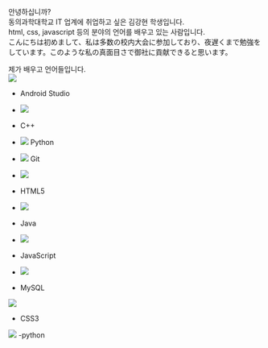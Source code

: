 안녕하십니까?  <br>
동의과학대학교 IT 업계에 취업하고 싶은 김강현 학생입니다. <br>
html, css, javascript 등의 분야의 언어를 배우고 있는 사람입니다.<br>
こんにちは初めまして、私は多数の校内大会に参加しており、夜遅くまで勉強をしています。このような私の真面目さで御社に貢献できると思います。 <br>

제가 배우고 언어들입니다. <br>
<img src="https://img.shields.io/badge/Android-3DDC84?style=flat-square&logo=android&logoColor=white"/>
- Android Studio
- <img src="https://img.shields.io/badge/C-A8B9CC?style=flat-square&logo=C&logoColor=white"/>
- C++

- <img src="https://img.shields.io/badge/Python-3776AB?style=for-the-badge&logo=Python&logoColor=white"> Python
- <img src="https://img.shields.io/badge/Git-F05032?style=for-the-badge&logo=git&logoColor=white"> Git

- <img src="https://img.shields.io/badge/HTML5-E34F26?style=flat-square&logo=html5&logoColor=white"/>
- HTML5
- <img src="https://img.shields.io/badge/java-007396?style=flat-square&logo=java&logoColor=white"/>
- Java
- <img src="https://img.shields.io/badge/javascript-F7DF1E?style=for-the-badge&logo=javascript&logoColor=black">
- JavaScript

- <img src="https://img.shields.io/badge/MariaDB-003545?style=flat-square&logo=mariaDB&logoColor=white"/>
- MySQL
<img src="https://img.shields.io/badge/css-1572B6?style=for-the-badge&logo=css3&logoColor=white">

- CSS3

<img src="https://img.shields.io/badge/Python-3776AB?style=for-the-badge&logo=Python&logoColor=white">
-python
